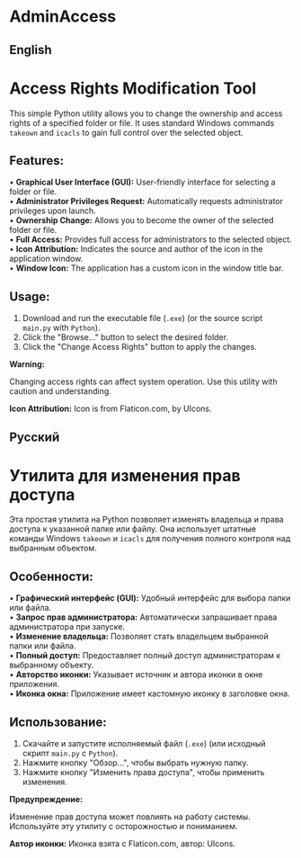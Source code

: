 # AdminAccess

## English
# Access Rights Modification Tool

This simple Python utility allows you to change the ownership and access rights of a specified folder or file. It uses standard Windows commands `takeown` and `icacls` to gain full control over the selected object.

## Features:

•   **Graphical User Interface (GUI):** User-friendly interface for selecting a folder or file.<br>
•   **Administrator Privileges Request:** Automatically requests administrator privileges upon launch.<br>
•   **Ownership Change:** Allows you to become the owner of the selected folder or file.<br>
•   **Full Access:** Provides full access for administrators to the selected object.<br>
•   **Icon Attribution:** Indicates the source and author of the icon in the application window.<br>
•   **Window Icon:** The application has a custom icon in the window title bar.<br>

## Usage:

1.  Download and run the executable file (`.exe`) (or the source script `main.py` with `Python`).
2.  Click the "Browse..." button to select the desired folder.
3.  Click the "Change Access Rights" button to apply the changes.

**Warning:**

Changing access rights can affect system operation. Use this utility with caution and understanding.

**Icon Attribution:**
Icon is from Flaticon.com, by UIcons.

## Русский
# Утилита для изменения прав доступа
Эта простая утилита на Python позволяет изменять владельца и права доступа к указанной папке или файлу. Она использует штатные команды Windows `takeown` и `icacls` для получения полного контроля над выбранным объектом.

## Особенности:

•   **Графический интерфейс (GUI):** Удобный интерфейс для выбора папки или файла.<br>
•   **Запрос прав администратора:** Автоматически запрашивает права администратора при запуске.<br>
•   **Изменение владельца:** Позволяет стать владельцем выбранной папки или файла.<br>
•   **Полный доступ:** Предоставляет полный доступ администраторам к выбранному объекту.<br>
•   **Авторство иконки:** Указывает источник и автора иконки в окне приложения.<br>
•   **Иконка окна:** Приложение имеет кастомную иконку в заголовке окна.<br>

## Использование:

1.  Скачайте и запустите исполняемый файл (`.exe`) (или исходный скрипт `main.py` с `Python`).
2.  Нажмите кнопку "Обзор...", чтобы выбрать нужную папку.
3.  Нажмите кнопку "Изменить права доступа", чтобы применить изменения.

**Предупреждение:**

Изменение прав доступа может повлиять на работу системы. Используйте эту утилиту с осторожностью и пониманием.

**Автор иконки:**
Иконка взята с Flaticon.com, автор: UIcons.


    
